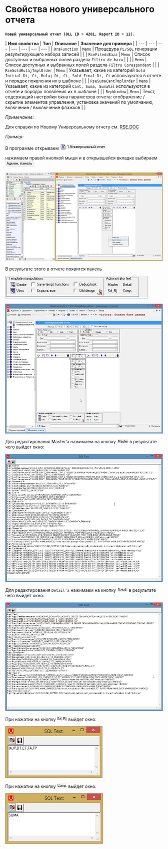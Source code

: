 # Свойства нового универсального отчета

 **`Новый универсальный отчет (DLL ID = 4201, Report ID = 12).`**

| **Имя свойства** | **Тип** | **Описание** | **Значение для примера** |
| --- | --- | --- | --- | --- | --- | --- |
| `OraFunction` | `Memo` | Процедура `PL/SQL` генерации результирующего набора записей |  |
| `RseFiledsBaza` | `Memo` | Список доступных и выбранных полей раздела `Filtru de baza` |  |
|  | `Memo` | Список доступных и выбранных полей раздела `Filtru Corespondent` |  |
| `RseSoldRulajTmplOrder` | `Memo` | Указывает, какие из категорий `Sold Initial Dt, Ct, Rulaj Dt, Ct, Sold Final Dt, Ct` используются в отчете и порядок появления их в шаблоне |  |
| `RseSumaCantTmplOrder` | `Memo` | Указывает, какие из категорий `Cant, Suma, SumaVal` используются в отчете и порядок появления их в шаблоне |  |
| `RepWindow` | `Memo` | Текст, содержащий настройки окна параметров отчета: отображение / скрытие элементов управления, установка значений по умолчанию, включение / выключение флажков |  |

_Примечание:_

Для справки по Новому Универсальному отчету см. [RSE.DOC](https://bsoft.gitbook.io/wiki/razrabotka/konfigurator/otchety/universalnyi-otchet-rse)

_Пример:_

 В программе открываем ![N](https://github.com/prbsoft/wiki/blob/master/src/%D0%A3%D0%BD%D0%B8%D0%B2%D0%B5%D1%80%D1%81%D0%B0%D0%BB%D1%8C%D0%BD%D1%8B%D0%B9%20%D0%BE%D1%82%D1%87%D0%B5%D1%82.png?raw=true)

  нажимаем правой кнопкой мыши и в открывшейся вкладке выбираем ![N](https://github.com/prbsoft/wiki/blob/master/src/%D0%90%D0%B4%D0%BC%D0%B8%D0%BD.%D0%BF%D0%B0%D0%BD%D0%B5%D0%BB%D1%8C.png?raw=true)

![](../../../.gitbook/assets/1-1.png)

 В результате этого в отчете появится панель 

![](../../../.gitbook/assets/administrator-text.png)

![](../../../.gitbook/assets/2-1.png)

 Для редактирования Master’a нажимаем на кнопку ![N](https://github.com/prbsoft/wiki/blob/master/src/Master.png?raw=true) в результате чего выйдет окно: 

![](../../../.gitbook/assets/3-1.png)

  Для редактирования `Detail’a` нажимаем на кнопку ![N](https://github.com/prbsoft/wiki/blob/master/src/Detail.png?raw=true) в результате чего выйдет окно:

![](../../../.gitbook/assets/4.png)

 При нажатии на кнопку ![N](https://github.com/prbsoft/wiki/blob/master/src/Sd,Ri.png?raw=true) выйдет окно:

![](../../../.gitbook/assets/5%20%284%29.png)

  При нажатии на кнопку ![N](https://github.com/prbsoft/wiki/blob/master/src/Comp.png?raw=true) выйдет окно:

![](../../../.gitbook/assets/6.png)

